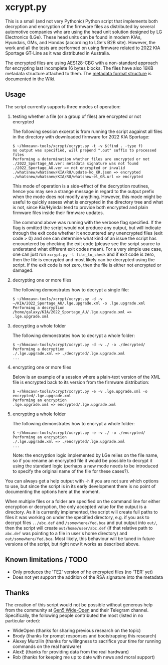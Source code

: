 xcrypt.py
===

This is a small (and not very Pythonic) Python script that implements both
decryption and encryption of the firmware files as distributed by several
automotive companies who are using the head unit solution designed by LG
Electronics (LGe).  These head units can be found in modern KIAs, Hyundais,
GMs, and Hondas (according to LGe's B2B site).  However, the work and all the
tests are performed on using firmware related to 2022 KIA Sportage GT-Line as
it was distributed in Australia.

The encrypted files are using AES128-CBC with a non-standard approach for
encrypting last incomplete 16 bytes blocks.  The files have also 16KB metadata
structure attached to them.  The [metadata format structure](https://github.com/galaxy4public/hkmcavn-tools/wiki/Metadata-format) is documented
in the Wiki.

Usage
---

The script currently supports three modes of operation:

1. testing whether a file (or a group of files) are encrypted or not encrypted

   The following session excerpt is from running the script aagainst all files in
   the directory with downloaded firmware for 2022 KIA Sportage:

       $ ~/hkmcavn-tools/xcrypt/xcrypt.py -t -v $(find . -type f)
       no output was specified, will prepend ".out" suffix to processed files
       Performing a determination whether files are encrypted or not
       ./2022_Sportage_AU.ver: metadata signature was not found
       ./2022_Sportage_AU.ver => not encrypted or invalid
       ./whatsnew/whatsnew/KIA/RU/update-ko_KR.json => encrypted
       ./whatsnew/whatsnew/KIA/RU/whatsnew-el_GR.url => encrypted

   This mode of operation is a side-effect of the decryption routines, hence
   you may see a strange message in regard to the output prefix when the mode does
   not modify anything.  However, this mode might be useful to quickly assess what
   is encrypted in the directory tree and what is not, since Kia/Hyindai tend to
   provide both encrypted and plain firmware files inside their firmware updates.

   The command above was running with the verbose flag specified.  If the flag is
   omitted the script would not produce any output, but will indicate through the
   exit code whether it encountered any unencrypted files (exit code > 0) and one
   can determine what kind of an issue the script has encountered by checking the
   exit code (please see the script source to understand what different exit codes
   mean).  For a very simple use case, one can just run `xcrypt.py -t file_to_check`
   and if exit code is zero, then the file is encrypted and most likely can be
   decrypted using the script. If the exit code is not zero, then the file is
   either not encrypted or damaged.

2. decrypting one or more files

   The following demonstrates how to decrypt a single file:

       $ ~/hkmcavn-tools/xcrypt/xcrypt.py -d -v ~/KIA/2022_Sportage_AU/.lge.upgrade.xml -o .lge.upgrade.xml
       Performing a decryption
       /home/galaxy/KIA/2022_Sportage_AU/.lge.upgrade.xml => .lge.upgrade.xml

3. decrypting a whole folder

   The following demonstrates how to decrypt a whole folder:

       $ ~/hkmcavn-tools/xcrypt/xcrypt.py -d -v ./ -o ./decrypted/
       Performing a decryption
       ./.lge.upgrade.xml => ./decrypted/.lge.upgrade.xml
       ...

4. encrypting one or more files

   Below is an example of a session where a plain-text version of the XML
   file is encrypted back to its version from the firmware distribution:

       $ ~/hkmcavn-tools/xcrypt/xcrypt.py -e -v .lge.upgrade.xml -o encrypted/.lge.upgrade.xml
       Performing an encryption
       .lge.upgrade.xml => encrypted/.lge.upgrade.xml

5. encrypting a whole folder

   The following demonstrates how to encrypt a whole folder:

       $ ~/hkmcavn-tools/xcrypt/xcrypt.py -e -v ./ -o ./encrypted/
       Performing an encryption
       ./.lge.upgrade.xml => ./encrypted/.lge.upgrade.xml
       ...

   Note: the encryption logic implemented by LGe relies on the file name, so
   if you rename an encrypted file it would be possible to decrypt it using
   the standard logic (perhaps a new mode needs to be introduced to specify
   the original name of the file for these cases?).

You can always get a help output with `-h` if you are not sure which options to
use, but since the script is in its early development there is no point of
documenting the options here at the moment.

When multiple files or a folder are specified on the command line for either encryption or
decryption, the only accepted value for the output is a directory.  As it is
currently implemented, the script will create full paths to files it was
working on under the specified directory, e.g. if you ask to decrypt files
`../abc.def` and `/somewhere/fed.bca` and put output into `out/`, then the
script will create `out/home/user/abc.def` (if that relative path to `abc.def`
was pointing to a file in user's home directory) and `out/somewhere/fed.bca`.
Most likely, this behaviour will be tuned in future versions of the script, but
right now it works as described above.

Known limitations / TODO
---
  - Only produces the 'TE2' version of he encrypted files (no 'TER' yet)
  - Does not yet support the addition of the RSA signature into the metadata

Thanks
---

The creation of this script would not be possible without generous help from
the community at [Gen5 Wide-Open](https://g4933.gitlab.io/wideopen/) and their
Telegram channel.  Specifically, the following people contributed the most
(listed in no particular order):

  - WideOpen (thanks for sharing previous research on the topic)
  - Brody (thanks for prompt responses and bootstrapping this research)
  - Alexey Murzilin (thanks for willingness to sacrifice your time for running commands on the real hardware)
  - AlexE (thanks for providing data from the real hardware)
  - Rob (thanks for keeping me up to date with news and moral support)
  
